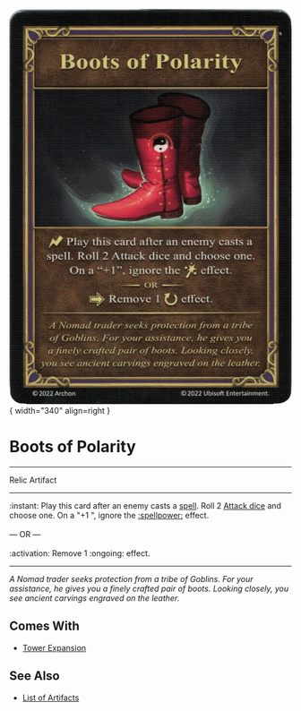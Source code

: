 ![Boots of Polarity](../assets/artifacts_relic-boots_of_polarity.webp){ width="340" align=right }

# Boots of Polarity
___
Relic Artifact
___
:instant: Play this card after an enemy casts a [spell](../spells.md). Roll 2 [Attack dice](../dice.md#attack-die) and choose one. On a "+1 ", ignore the [:spellpower:](../spells.md) effect.<br><br>— OR —<br><br>:activation: Remove 1 :ongoing: effect.
___
*A Nomad trader seeks protection from a tribe of Goblins. For your assistance, he gives you a finely crafted pair of boots. Looking closely, you see ancient carvings engraved on the leather.*


## Comes With

- [Tower Expansion](../content.md)


## See Also

- [List of Artifacts](../artifacts.md)
